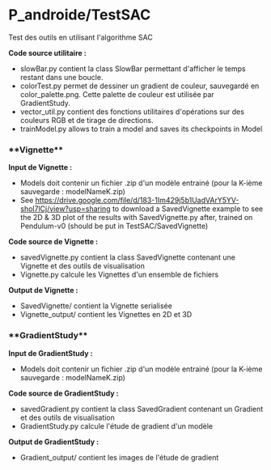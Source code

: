 # P_androide/TestSAC
Test des outils en utilisant l'algorithme SAC

**Code source utilitaire :**
* slowBar.py contient la class SlowBar permettant d'afficher le temps restant dans une boucle.
* colorTest.py permet de dessiner un gradient de couleur, sauvegardé en color_palette.png. Cette palette de couleur est utilisée par GradientStudy.
* vector_util.py contient des fonctions utilitaires d'opérations sur des couleurs RGB et de tirage de directions.
* trainModel.py allows to train a model and saves its checkpoints in Model

<h3>**Vignette**</h3>

**Input de Vignette :**
* Models doit contenir un fichier .zip d'un modèle entrainé (pour la K-ième sauvegarde : modelNameK.zip)
* See https://drive.google.com/file/d/183-1Im429j5b1UadVArY5YV-shol7lCj/view?usp=sharing to download a SavedVignette example to see the 2D & 3D plot of the results with SavedVignette.py after, trained on Pendulum-v0 (should be put in TestSAC/SavedVignette)

**Code source de Vignette :**
* savedVignette.py contient la class SavedVignette contenant une Vignette et des outils de visualisation
* Vignette.py calcule les Vignettes d'un ensemble de fichiers

**Output de Vignette :**
* SavedVignette/ contient la Vignette serialisée
* Vignette_output/ contient les Vignettes en 2D et 3D

<h3>**GradientStudy**</h3>

**Input de GradientStudy :**
* Models doit contenir un fichier .zip d'un modèle entrainé (pour la K-ième sauvegarde : modelNameK.zip)

**Code source de GradientStudy :**
* savedGradient.py contient la class SavedGradient contenant un Gradient et des outils de visualisation
* GradientStudy.py calcule l'étude de gradient d'un modèle

**Output de GradientStudy :**
* Gradient_output/ contient les images de l'étude de gradient
